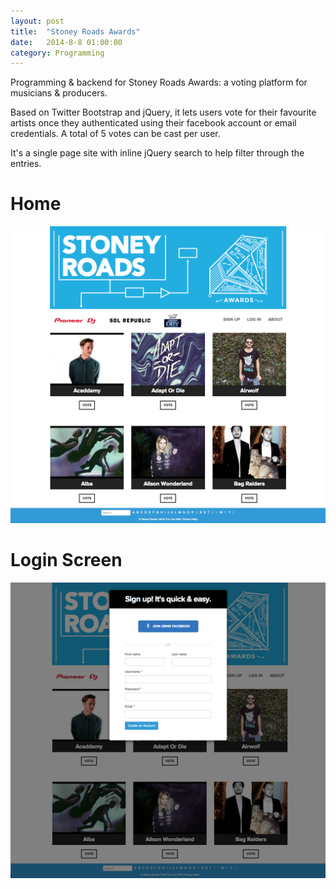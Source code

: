 ```yaml
---
layout: post
title:  "Stoney Roads Awards"
date:   2014-8-8 01:00:00
category: Programming
---
```


Programming & backend for Stoney Roads Awards: a voting platform for musicians & producers. 

Based on Twitter Bootstrap and jQuery, it lets users vote for their favourite artists once they authenticated using their facebook account or email credentials. A total of 5 votes can be cast per user.

It's a single page site with inline jQuery search to help filter through the entries.

Home
====
<img src="/assets/stoney-roads-awards-site.png" />

Login Screen
============
<img src="/assets/stoney-roads-awards-site2.png" />